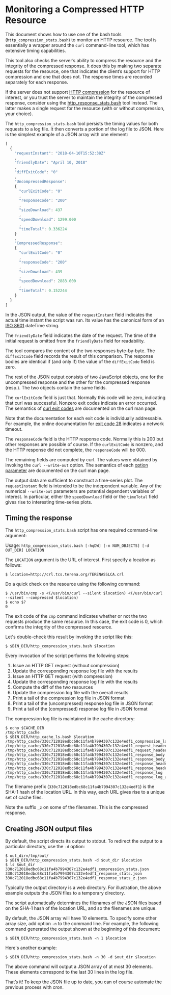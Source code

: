 # Monitoring a Compressed HTTP Resource

This document shows how to use one of the bash tools (`http_compression_stats.bash`) to monitor an HTTP resource. The tool is essentially a wrapper around the `curl` command-line tool, which has extensive timing capabilities.

This tool also checks the server’s ability to compress the resource and the integrity of the compressed response. It does this by making two separate requests for the resource, one that indicates the client’s support for HTTP compression and one that does not. The response times are recorded separately for each response.

If the server does not support [HTTP compression](https://en.wikipedia.org/wiki/HTTP_compression) for the resource of interest, or you trust the server to maintain the integrity of the compressed response, consider using the [http_response_stats.bash](./http_response_stats.md) tool instead. The latter makes a single request for the resource (with or without compression, your choice).

The `http_compression_stats.bash` tool persists the timing values for both requests to a log file. It then converts a portion of the log file to JSON. Here is the simplest example of a JSON array with one element:

```javascript
[
  {
    "requestInstant": "2018-04-10T15:52:38Z"
    ,
    "friendlyDate": "April 10, 2018"
    ,
    "diffExitCode": "0"
    ,
    "UncompressedResponse":
    {
      "curlExitCode": "0"
      ,
      "responseCode": "200"
      ,
      "sizeDownload": 437
      ,
      "speedDownload": 1299.000
      ,
      "timeTotal": 0.336224
    }
    ,
    "CompressedResponse":
    {
      "curlExitCode": "0"
      ,
      "responseCode": "200"
      ,
      "sizeDownload": 439
      ,
      "speedDownload": 2883.000
      ,
      "timeTotal": 0.152244
    }
  }
]
```

In the JSON output, the value of the `requestInstant` field indicates the actual time instant the script was run. Its value has the canonical form of an [ISO 8601](https://en.wikipedia.org/wiki/ISO_8601) dateTime string.

The `friendlyDate` field indicates the date of the request. The time of the initial request is omitted from the `friendlyDate` field for readability.

The tool compares the content of the two responses byte-by-byte. The `diffExitCode` field records the result of this comparison. The response bodies are identical if (and only if) the value of the `diffExitCode` field is zero.

The rest of the JSON output consists of two JavaScript objects, one for the uncompressed response and the other for the compressed response (resp.). The two objects contain the same fields.

The `curlExitCode` field is just that. Normally this code will be zero, indicating that curl was successful. Nonzero exit codes indicate an error occurred. The semantics of [curl exit codes](https://curl.haxx.se/docs/manpage.html#EXIT) are documented on the curl man page.

Note that the documentation for each exit code is individually addressable. For example, the online documentation for [exit code 28](https://curl.haxx.se/docs/manpage.html#28) indicates a network timeout.

The `responseCode` field is the HTTP response code. Normally this is 200 but other responses are possible of course. If the `curlExitCode` is nonzero, and the HTTP response did not complete, the `responseCode` will be 000.

The remaining fields are computed by curl. The values were obtained by invoking the `curl --write-out` option. The semantics of each [option parameter](https://curl.haxx.se/docs/manpage.html#-w) are documented on the curl man page.

The output data are sufficient to construct a time-series plot. The `requestInstant` field is intended to be the independent variable. Any of the numerical `--write-out` parameters are potential dependent variables of interest. In particular, either  the `speedDownload` field or the `timeTotal` field gives rise to interesting time-series plots.

## Timing the response

The `http_compression_stats.bash` script has one required command-line argument:

Usage: `http_compression_stats.bash [-hqDW] [-n NUM_OBJECTS] [-d OUT_DIR] LOCATION`

The `LOCATION` argument is the URL of interest. First specify a location as follows:

```shell
$ location=http://crl.tcs.terena.org/TERENASSLCA.crl
```

Do a quick check on the resource using the following command:

```shell
$ /usr/bin/cmp -s <(/usr/bin/curl --silent $location) <(/usr/bin/curl --silent --compressed $location)
$ echo $?
0
```

The exit code of the `cmp` command indicates whether or not the two requests produce the same resource. In this case, the exit code is 0, which confirms the integrity of the compressed resource.

Let's double-check this result by invoking the script like this:

```shell
$ $BIN_DIR/http_compression_stats.bash $location
```

Every invocation of the script performs the following steps:

1. Issue an HTTP GET request (without compression)
1. Update the corresponding response log file with the results
1. Issue an HTTP GET request (with compression)
1. Update the corresponding response log file with the results
1. Compute the diff of the two resources
1. Update the compression log file with the overall results
1. Print a tail of the compression log file in JSON format
1. Print a tail of the (uncompressed) response log file in JSON format
1. Print a tail of the (compressed) response log file in JSON format

The compression log file is maintained in the cache directory:

```shell
$ echo $CACHE_DIR 
/tmp/http_cache
$ $BIN_DIR/http_cache_ls.bash $location
/tmp/http_cache/330c712018edbc68c11fa4b7994307c132e4edf1_compression_log
/tmp/http_cache/330c712018edbc68c11fa4b7994307c132e4edf1_request_headers
/tmp/http_cache/330c712018edbc68c11fa4b7994307c132e4edf1_request_headers_z
/tmp/http_cache/330c712018edbc68c11fa4b7994307c132e4edf1_response_body
/tmp/http_cache/330c712018edbc68c11fa4b7994307c132e4edf1_response_body_z
/tmp/http_cache/330c712018edbc68c11fa4b7994307c132e4edf1_response_headers
/tmp/http_cache/330c712018edbc68c11fa4b7994307c132e4edf1_response_headers_z
/tmp/http_cache/330c712018edbc68c11fa4b7994307c132e4edf1_response_log
/tmp/http_cache/330c712018edbc68c11fa4b7994307c132e4edf1_response_log_z
```

The filename prefix (`330c712018edbc68c11fa4b7994307c132e4edf1`) is the SHA-1 hash of the location URL. In this way, each URL gives rise to a unique set of cache files.

Note the suffix `_z` on some of the filenames. This is the compressed response.

## Creating JSON output files

By default, the script directs its output to stdout. To redirect the output to a particular directory, use the `-d` option:

```shell
$ out_dir=/tmp/out/
$ $BIN_DIR/http_compression_stats.bash -d $out_dir $location
$ ls $out_dir 
330c712018edbc68c11fa4b7994307c132e4edf1_compression_stats.json
330c712018edbc68c11fa4b7994307c132e4edf1_response_stats.json
330c712018edbc68c11fa4b7994307c132e4edf1_response_stats_z.json
```

Typically the output directory is a web directory. For illustration, the above example outputs the JSON files to a temporary directory.

The script automatically determines the filenames of the JSON files based on the SHA-1 hash of the location URL, and so the filenames are unique.

By default, the JSON array will have 10 elements. To specify some other array size, add option `-n` to the command line. For example, the following command generated the output shown at the beginning of this document:

```shell
$ $BIN_DIR/http_compression_stats.bash -n 1 $location
```

Here's another example:

```shell
$ $BIN_DIR/http_compression_stats.bash -n 30 -d $out_dir $location
```

The above command will output a JSON array of at most 30 elements. These elements correspond to the last 30 lines in the log file.

That’s it! To keep the JSON file up to date, you can of course automate the previous process with cron.
